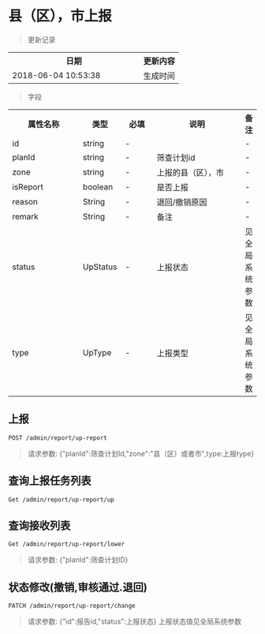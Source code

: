 # 县（区），市上报

> 更新记录

<table>
    <tr>
        <th style="width:250px;">日期</th>
        <th>更新内容</th>
    </tr>
    <tr>
        <td>2018-06-04 10:53:38</td>
        <td>生成时间</td>
    </tr>
</table>

> 字段

<table>
    <tr>
        <th style="width:150px;">属性名称</th>
        <th style="width:60px;">类型</th>
        <th style="width:60px;">必填</th>
        <th style="width:200px;">说明</th>
        <th>备注</th>
    </tr>
    <tr>
        <td>id</td>
        <td>string</td>
        <td>-</td>
        <td></td>
        <td>-</td>
    </tr>
    <tr>
        <td>planId</td>
        <td>string</td>
        <td>-</td>
        <td>筛查计划id</td>
        <td>-</td>
    </tr>
    <tr>
        <td>zone</td>
        <td>string</td>
        <td>-</td>
        <td>上报的县（区），市</td>
        <td>-</td>
    </tr>
    <tr>
        <td>isReport</td>
        <td>boolean</td>
        <td>-</td>
        <td>是否上报</td>
        <td>-</td>
    </tr>
    <tr>
        <td>reason</td>
        <td>String</td>
        <td>-</td>
        <td>退回/撤销原因</td>
        <td>-</td>
    </tr>
    <tr>
        <td>remark</td>
        <td>String</td>
        <td>-</td>
        <td>备注</td>
        <td>-</td>
    </tr>
    <tr>
        <td>status</td>
        <td>UpStatus</td>
        <td>-</td>
        <td>上报状态</td>
        <td>见全局系统参数</td>
    </tr>
    <tr>
        <td>type</td>
        <td>UpType</td>
        <td>-</td>
        <td>上报类型</td>
        <td>见全局系统参数</td>
    </tr>
</table>

## 上报

```
POST /admin/report/up-report
```

> 请求参数: {"planId":筛查计划Id,"zone":"县（区）或者市",type:上报type}


## 查询上报任务列表

```
Get /admin/report/up-report/up
```


## 查询接收列表

```
Get /admin/report/up-report/lower
```

> 请求参数: {"planId":筛查计划ID}

## 状态修改(撤销,审核通过.退回)

```
PATCH /admin/report/up-report/change
```

> 请求参数: {"id":报告id,"status":上报状态}
> 上报状态值见全局系统参数